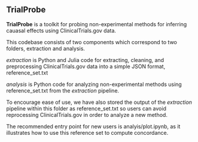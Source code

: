 ## TrialProbe

**TrialProbe** is a toolkit for probing non-experimental methods for inferring cauasal effects using ClinicalTrials.gov data.

This codebase consists of two components which correspond to two folders, extraction and analysis.

*extraction* is Python and Julia code for extracting, cleaning, and preprocessing ClinicalTrials.gov data into a simple JSON format, reference_set.txt

*analysis* is Python code for analyzing non-experimental methods using reference_set.txt from the *extraction* pipeline.

To encourage ease of use, we have also stored the output of the *extraction* pipeline within this folder as reference_set.txt so users can avoid reprocessing ClinicalTrials.gov in order to analyze a new method.

The recommended entry point for new users is analyis/plot.ipynb, as it illustrates how to use this reference set to compute concordance.